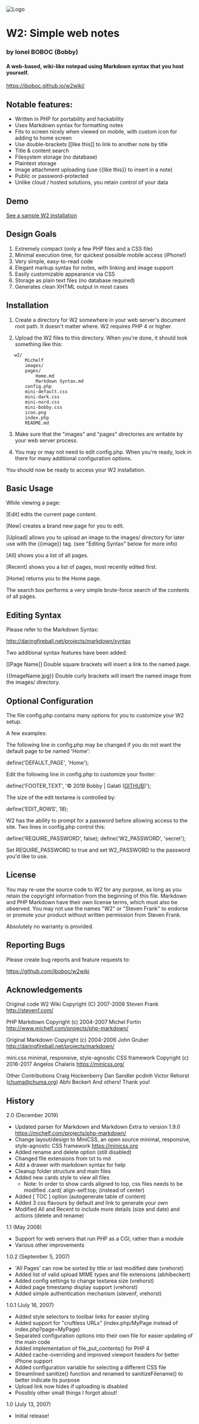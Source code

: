 ![Logo](https://github.com/iboboc/w2wiki/blob/master/icon.png "W2Wiki Logo")

# W2: Simple web notes
### by Ionel BOBOC (Bobby)
#### A web-based, wiki-like notepad using Markdown syntax that you host yourself.
<https://iboboc.github.io/w2wiki/>

## Notable features:

- Written in PHP for portability and hackability
- Uses Markdown syntax for formatting notes
- Fits to screen nicely when viewed on mobile, with custom icon for adding to home screen
- Use double-brackets [[like this]] to link to another note by title
- Title & content search
- Filesystem storage (no database)
- Plaintext storage
- Image attachment uploading (use {{like this}} to insert in a note)
- Public or password-protected 
- Unlike cloud / hosted solutions, you retain control of your data

## Demo

[See a sample W2 installation](http://boboc.net/w2demo/)

## Design Goals

1. Extremely compact (only a few PHP files and a CSS file)
2. Minimal execution time, for quickest possible mobile access (iPhone!)
3. Very simple, easy-to-read code
4. Elegant markup syntax for notes, with linking and image support
5. Easily customizable appearance via CSS
6. Storage as plain text files (no database required)
7. Generates clean XHTML output in most cases

## Installation

1. Create a directory for W2 somewhere in your web server's document root path.  It doesn't matter where.  W2 requires PHP 4 or higher.
   
2. Upload the W2 files to this directory.  When you're done, it should look something like this:

```
   w2/
       Michelf
       images/
       pages/
           Home.md
           Markdown Syntax.md
       config.php
       mini-default.css 
       mini-dark.css
       mini-nord.css
       mini-bobby.css
       icon.png
       index.php
       README.md
```
       
3. Make sure that the "images" and "pages" directories are writable by your web server process.
   
4. You may or may not need to edit config.php.  When you're ready, look in there for many additional configuration options.

You should now be ready to access your W2 installation.


## Basic Usage

While viewing a page:

  [Edit] edits the current page content.

  [New] creates a brand new page for you to edit.

  [Upload] allows you to upload an image to the images/ directory for later use with the {{image}} tag.  (see "Editing Syntax" below for more info)

  [All] shows you a list of all pages.
  
  [Recent] shows you a list of pages, most recently edited first.

  [Home] returns you to the Home page.

  The search box performs a very simple brute-force search of the contents of all pages.


## Editing Syntax

Please refer to the Markdown Syntax:

  <http://daringfireball.net/projects/markdown/syntax>

Two additional syntax features have been added:

  [[Page Name]] 
      Double square brackets will insert a link to the named page.
      
  {{ImageName.jpg}}
      Double curly brackets will insert the named image from the images/ directory.


## Optional Configuration

The file config.php contains many options for you to customize your W2 setup.

A few examples:

The following line in config.php may be changed if you do not want the default page to be named 'Home':

  define('DEFAULT_PAGE', 'Home');

Edit the following line in config.php to customize your footer:

  define('FOOTER_TEXT', '&copy; 2019 Bobby | Galati (<a href="https:\\github.com\iboboc\w2wiki">GITHUB</a>)');

The size of the edit textarea is controlled by:

  define('EDIT_ROWS', 18);

W2 has the ability to prompt for a password before allowing access to the
site.  Two lines in config.php control this:

  define('REQUIRE_PASSWORD', false);
  define('W2_PASSWORD', 'secret');

Set REQUIRE_PASSWORD to true and set W2_PASSWORD to the password you'd like
to use.


## License

You may re-use the source code to W2 for any purpose, as long as you retain 
the copyright information from the beginning of this file.  Markdown and PHP
Markdown have their own license terms, which must also be observed.  You may 
not use the names "W2" or "Steven Frank" to endorse or promote your product 
without written permission from Steven Frank.

Absolutely no warranty is provided.


## Reporting Bugs

Please create bug reports and feature requests to:

  <https://github.com/iboboc/w2wiki>


## Acknowledgements

Original code W2 Wiki
  Copyright (C) 2007-2009 Steven Frank 
  <http://stevenf.com/>

PHP Markdown
  Copyright (c) 2004-2007 Michel Fortin  
  <http://www.michelf.com/projects/php-markdown/>

Original Markdown
  Copyright (c) 2004-2006 John Gruber  
  <http://daringfireball.net/projects/markdown/>

mini.css minimal, responsive, style-agnostic CSS framework
  Copyright (c) 2016-2017 Angelos Chalaris
  <https://minicss.org/>

Other Contributions
  Craig Hockenberry
  Dan Sandler
  pcdinh
  Victor Rehorst (chuma@chuma.org)
  Abhi Beckert
  And others!  Thank you!
  
  
## History

2.0 (December 2019)

  - Updated parser for Markdown and Markdown Extra to version 1.9.0 https://michelf.com/projects/php-markdown/
  - Change layout/design to MiniCSS, an open source minimal, responsive, style-agnostic CSS framework https://minicss.org
  - Added rename and delete option (still disabled)
  - Changed file extensions from txt to md
  - Add a drawer with markdown syntax for help
  - Cleanup folder structure and main files
  - Added new cards style to view all files
    - Note: In order to show cards aligned to top, css files needs to be modified .card{ align-self:top; (instead of center)
  - Added [ TOC ] option (autogenerate table of content)
  - Added 3 css flavours by default and link to generate your own
  - Modified All and Recent to include more details (size and date) and actions (delete and rename)

1.1 (May 2008)

  - Support for web servers that run PHP as a CGI, rather than a module
  - Various other improvements

1.0.2 (September 5, 2007)

  - 'All Pages' can now be sorted by title or last modified date (vrehorst)
  - Added list of valid upload MIME types and file extensions (abhibeckert)
  - Added config settings to change textarea size (vrehorst)
  - Added page timestamp display support (vrehorst)
  - Added simple authentication mechanism (stevenf, vrehorst)

1.0.1 (July 16, 2007)
  
  - Added style selectors to toolbar links for easier styling
  - Added support for "cruftless URLs" (index.php/MyPage instead 
    of index.php?page=MyPage)
  - Separated configuration options into their own file for
    easier updating of the main code
  - Added implementation of file_put_contents() for PHP 4
  - Added cache-overriding and improved viewport headers for 
    better iPhone support
  - Added configuration variable for selecting a different CSS file
  - Streamlined sanitize() function and renamed to sanitizeFilename()
    to better indicate its purpose
  - Upload link now hides if uploading is disabled
  - Possibly other small things I forgot about!

1.0 (July 13, 2007)

  - Initial release!

